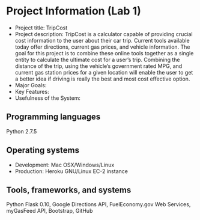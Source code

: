 # Project Information (Lab 1)

-   Project title: TripCost
-   Project description: TripCost is a calculator capable of providing
    crucial cost information to the user about their car trip. Current
    tools available today offer directions, current gas prices, and
    vehicle information. The goal for this project is to combine these
    online tools together as a single entity to calculate the ultimate
    cost for a user’s trip. Combining the distance of the trip, using
    the vehicle’s government rated MPG, and current gas station prices
    for a given location will enable the user to get a better idea if
    driving is really the best and most cost effective option.
-   Major Goals:
-   Key Features:
-   Usefulness of the System:

## Programming languages

Python 2.7.5

## Operating systems

- Development: Mac OSX/Windows/Linux
- Production: Heroku GNU/Linux EC-2 instance

## Tools, frameworks, and systems

Python Flask 0.10, Google Directions
API, FuelEconomy.gov Web Services, myGasFeed API, Bootstrap, GitHub